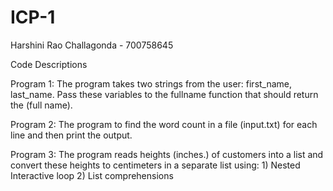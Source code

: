 # ICP-1
Harshini Rao Challagonda - 700758645

Code Descriptions

Program 1: The program takes two strings from the user: first_name, last_name. Pass these variables to the fullname function that should return the (full name).

Program 2: The program to find the word count in a file (input.txt) for each line and then print the output.

Program 3: The program reads heights (inches.) of customers into a list and convert these heights to centimeters in a separate list using: 1) Nested Interactive loop 2) List comprehensions
